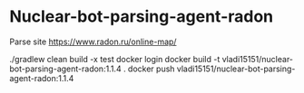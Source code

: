 # Nuclear-bot-parsing-agent-radon
Parse site https://www.radon.ru/online-map/

./gradlew clean build -x test
docker login
docker build -t vladi15151/nuclear-bot-parsing-agent-radon:1.1.4 .
docker push vladi15151/nuclear-bot-parsing-agent-radon:1.1.4